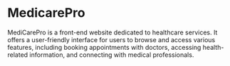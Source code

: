# MedicarePro
MediCarePro is a front-end website dedicated to healthcare services. It offers a user-friendly interface for users to browse and access various features, including booking appointments with doctors, accessing health-related information, and connecting with medical professionals. 
